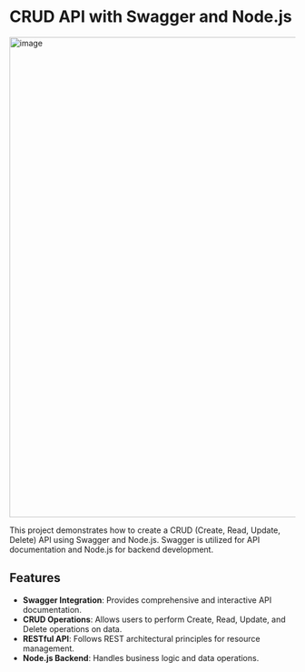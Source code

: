 # CRUD API with Swagger and Node.js
<img width="845" alt="image" src="https://github.com/Oatttttttt/Swagger-Nodejs-CRUD-API/assets/98636379/66424c1b-31c0-4a01-99b9-be9477f765e1">

This project demonstrates how to create a CRUD (Create, Read, Update, Delete) API using Swagger and Node.js. Swagger is utilized for API documentation and Node.js for backend development.

## Features

- **Swagger Integration**: Provides comprehensive and interactive API documentation.
- **CRUD Operations**: Allows users to perform Create, Read, Update, and Delete operations on data.
- **RESTful API**: Follows REST architectural principles for resource management.
- **Node.js Backend**: Handles business logic and data operations.
